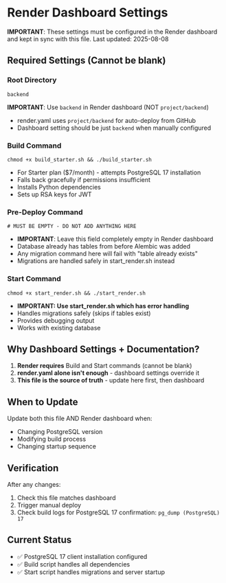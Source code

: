 # Render Dashboard Settings

**IMPORTANT**: These settings must be configured in the Render dashboard and kept in sync with this file.
Last updated: 2025-08-08

## Required Settings (Cannot be blank)

### Root Directory
```
backend
```
**IMPORTANT**: Use `backend` in Render dashboard (NOT `project/backend`)
- render.yaml uses `project/backend` for auto-deploy from GitHub
- Dashboard setting should be just `backend` when manually configured

### Build Command
```
chmod +x build_starter.sh && ./build_starter.sh
```
- For Starter plan ($7/month) - attempts PostgreSQL 17 installation
- Falls back gracefully if permissions insufficient
- Installs Python dependencies
- Sets up RSA keys for JWT

### Pre-Deploy Command
```
# MUST BE EMPTY - DO NOT ADD ANYTHING HERE
```
- **IMPORTANT**: Leave this field completely empty in Render dashboard
- Database already has tables from before Alembic was added
- Any migration command here will fail with "table already exists"
- Migrations are handled safely in start_render.sh instead

### Start Command  
```
chmod +x start_render.sh && ./start_render.sh
```
- **IMPORTANT: Use start_render.sh which has error handling**
- Handles migrations safely (skips if tables exist)
- Provides debugging output
- Works with existing database

## Why Dashboard Settings + Documentation?

1. **Render requires** Build and Start commands (cannot be blank)
2. **render.yaml alone isn't enough** - dashboard settings override it
3. **This file is the source of truth** - update here first, then dashboard

## When to Update

Update both this file AND Render dashboard when:
- Changing PostgreSQL version
- Modifying build process
- Changing startup sequence

## Verification

After any changes:
1. Check this file matches dashboard
2. Trigger manual deploy
3. Check build logs for PostgreSQL 17 confirmation: `pg_dump (PostgreSQL) 17`

## Current Status
- ✅ PostgreSQL 17 client installation configured
- ✅ Build script handles all dependencies
- ✅ Start script handles migrations and server startup